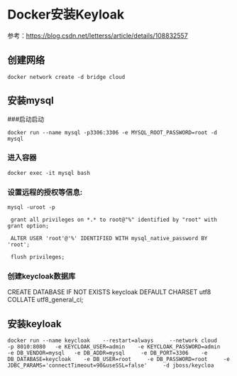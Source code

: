# Docker安装Keyloak

参考：https://blog.csdn.net/letterss/article/details/108832557


## 创建网络


	docker network create -d bridge cloud


## 安装mysql

###启动启动 

    docker run --name mysql -p3306:3306 -e MYSQL_ROOT_PASSWORD=root -d mysql

### 进入容器

	docker exec -it mysql bash


### 设置远程的授权等信息:


	mysql -uroot -p
	 
	 grant all privileges on *.* to root@"%" identified by "root" with grant option; 
	 
	 ALTER USER 'root'@'%' IDENTIFIED WITH mysql_native_password BY 'root';
	  
	 flush privileges;


### 创建keycloak数据库

CREATE DATABASE IF NOT EXISTS keycloak DEFAULT CHARSET utf8 COLLATE utf8_general_ci;


## 安装keyloak

	docker run --name keycloak    --restart=always     --network cloud     -p 8010:8080   -e KEYCLOAK_USER=admin    -e KEYCLOAK_PASSWORD=admin    -e DB_VENDOR=mysql   -e DB_ADDR=mysql     -e DB_PORT=3306    -e DB_DATABASE=keycloak    -e DB_USER=root     -e DB_PASSWORD=root     -e JDBC_PARAMS='connectTimeout=90&useSSL=false'     -d jboss/keycloa
